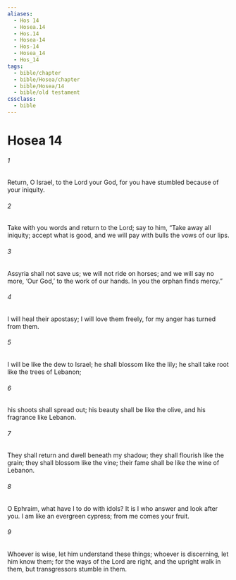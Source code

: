 ```yaml
---
aliases:
  - Hos 14
  - Hosea.14
  - Hos.14
  - Hosea-14
  - Hos-14
  - Hosea_14
  - Hos_14
tags:
  - bible/chapter
  - bible/Hosea/chapter
  - bible/Hosea/14
  - bible/old testament
cssclass:
  - bible
---
```


# Hosea 14

###### 1
Return, O Israel, to the Lord your God, for you have stumbled because of your iniquity.
###### 2
Take with you words and return to the Lord; say to him, “Take away all iniquity; accept what is good, and we will pay with bulls   the vows of our lips.
###### 3
Assyria shall not save us;   we will not ride on horses; and we will say no more, ‘Our God,’ to the work of our hands.   In you the orphan finds mercy.”
###### 4
I will heal their apostasy;   I will love them freely, for my anger has turned from them.
###### 5
I will be like the dew to Israel;   he shall blossom like the lily; he shall take root like the trees of Lebanon;
###### 6
his shoots shall spread out; his beauty shall be like the olive, and his fragrance like Lebanon.
###### 7
They shall return and dwell beneath my shadow; they shall flourish like the grain; they shall blossom like the vine; their fame shall be like the wine of Lebanon.
###### 8
O Ephraim, what have I to do with idols? It is I who answer and look after you. I am like an evergreen cypress;   from me comes your fruit.
###### 9
Whoever is wise, let him understand these things; whoever is discerning, let him know them; for the ways of the Lord are right, and the upright walk in them,   but transgressors stumble in them.


